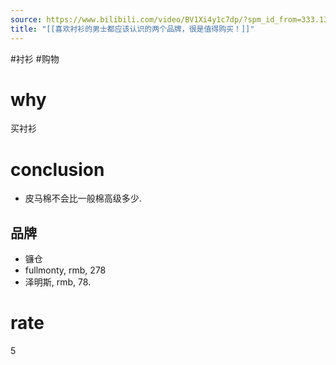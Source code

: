 ```yaml
---
source: https://www.bilibili.com/video/BV1Xi4y1c7dp/?spm_id_from=333.1387.upload.video_card.click&vd_source=549bde2564979641a5f0adbcfa529b0a
title: "[[喜欢衬衫的男士都应该认识的两个品牌，很是值得购买！]]"
---
```


#衬衫 #购物 
# why
买衬衫

# conclusion
- 皮马棉不会比一般棉高级多少.

## 品牌
- 镰仓
- fullmonty, rmb, 278
- 泽明斯, rmb, 78.

# rate
5